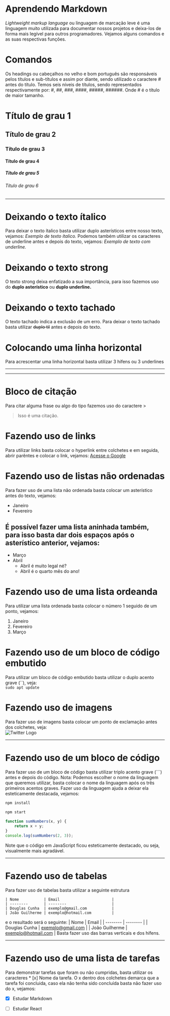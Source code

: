 # Aprendendo Markdown

*Lightweight markup language* ou linguagem de marcação leve é uma linguagem muito utilizada para documentar nossos projetos e deixa-los de forma mais legível para outros programadores. Vejamos alguns comandos e as suas respectivas funções.
# Comandos
Os headings ou cabeçalhos no velho e bom português são responsáveis pelos títulos e sub-títulos e assim por diante, sendo utilizado o caractere # antes do título. Temos seis níveis de títulos, sendo representados respectivamente por: #, ##, ###, ####, #####, ######. Onde # é o título de maior tamanho.

# Título de grau 1
## Título de grau 2
### Título de grau 3
#### Título de grau 4
##### Título de grau 5
###### Título de grau 6 
---
# Deixando o texto ítalico
Para deixar o texto ítalico basta utilizar duplo asterísticos entre nosso texto, vejamos: *Exemplo de texto ítalico.*
Podemos também utilizar os caracteres de underline antes e depois do texto, vejamos: _Exemplo de texto com underline._

# Deixando o texto strong
O texto strong deixa enfatizado a sua importância, para isso fazemos uso do **duplo asterístico** ou __duplo underline.__

# Deixando o texto tachado
O texto tachado indica a exclusão de um erro. Para deixar o texto tachado basta utilizar ~~duplo til~~ antes e depois do texto.

# Colocando uma linha horizontal
Para acrescentar uma linha horizontal basta utilizar 3 hífens ou 3 underlines
- - -
___

# Bloco de citação
Para citar alguma frase ou algo do tipo fazemos uso do caractere >
> Isso é uma citação.

# Fazendo uso de links
Para utilizar links basta colocar o hyperlink entre colchetes e em seguida, abrir parêntes e colocar o link, vejamos: [Acesse o Google](https://www.google.com.br/)

# Fazendo uso de listas não ordenadas
Para fazer uso de uma lista não ordenada basta colocar um asterístico antes do texto, vejamos:
* Janeiro
* Fevereiro
## É possível fazer uma lista aninhada também, para isso basta dar dois espaços após o asterístico anterior, vejamos:
* Março
* Abril
  * Abril é muito legal né?
  * Abril é o quarto mês do ano!

# Fazendo uso de uma lista ordeanda
Para utilizar uma lista ordenada basta colocar o número 1 seguido de um ponto, vejamos:
1. Janeiro
1. Fevereiro
1. Março

# Fazendo uso de um bloco de código embutido
Para utilizar um bloco de código embutido basta utilizar o duplo acento grave (``), veja: <br>
`sudo apt update`


# Fazendo uso de imagens
Para fazer uso de imagens basta colocar um ponto de exclamação antes dos colchetes, veja: <br>
![Twitter Logo](https://cdn-icons-png.flaticon.com/512/124/124021.png)

---

# Fazendo uso de um bloco de código
Para fazer uso de um bloco de código basta utilizar triplo acento grave (```) antes e depois do código. Nota: Podemos escolher o nome da linguagem que queremos utilizar, basta colocar o nome da linguagem após os três primeiros acentos graves. Fazer uso da linguagem ajuda a deixar ela esteticamente destacada, vejamos: <br>

```bash
npm install
 
npm start
```

```javascript
function sumNumbers(x, y) {
    return x + y;
}
console.log(sumNumbers(2, 3));

```
Note que o código em JavaScript ficou esteticamente destacado, ou seja, visualmente mais agradável.

---

# Fazendo uso de tabelas
Para fazer uso de tabelas basta utilizar a seguinte estrutura <br>
```
| Nome           | Email                       |
| --------       | --------                    |
| Douglas Cunha  | exemplo@gmail.com           |
| João Guilherme | exemplo@hotmail.com         |
```
e o resultado será o seguinte:
| Nome           | Email                       |
| --------       | --------                    |
| Douglas Cunha  | exemplo@gmail.com           |
| João Guilherme | exemplo@hotmail.com         |
Basta fazer uso das barras verticais e dos hífens.

---

# Fazendo uso de uma lista de tarefas
Para demonstrar tarefas que foram ou não cumpridas, basta utilizar os caracteres * [x] Nome da tarefa. O x dentro dos colchetes demarca que a tarefa foi concluida, caso ela não tenha sido concluída basta não fazer uso do x, vejamos:
* [x] Estudar Markdown
* [ ] Estudar React

